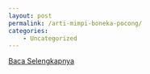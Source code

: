 ```yaml
---
layout: post
permalink: /arti-mimpi-boneka-pocong/
categories:
    - Uncategorized
---
```


[Baca Selengkapnya](/02)
